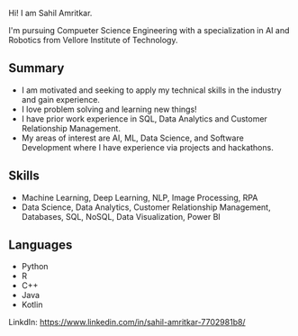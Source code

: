 Hi! I am Sahil Amritkar.  
  
I'm pursuing Compueter Science Engineering with a specialization in AI and Robotics from Vellore Institute of Technology.  
  
## Summary 
- I am motivated and seeking to apply my technical skills in the industry and gain experience. 
- I love problem solving and learning new things!   
- I have prior work experience in SQL, Data Analytics and Customer Relationship Management.  
- My areas of interest are AI, ML, Data Science, and Software Development where I have experience via projects and hackathons.  
  
## Skills 
- Machine Learning, Deep Learning, NLP, Image Processing, RPA
- Data Science, Data Analytics, Customer Relationship Management, Databases, SQL, NoSQL, Data Visualization, Power BI
  
## Languages
- Python 
- R
- C++
- Java
- Kotlin
  
LinkdIn: https://www.linkedin.com/in/sahil-amritkar-7702981b8/
